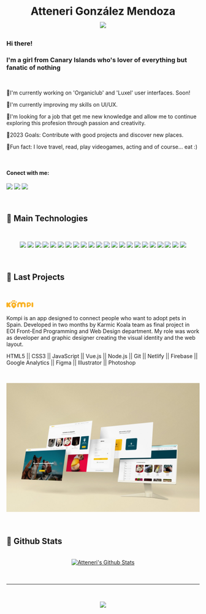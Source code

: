 
<h1 align="center">
Atteneri González Mendoza
<br>
  <a href="#"><img src="https://readme-typing-svg.herokuapp.com?font=Bitter&color=9143E4&background=01010100&center=true&vCenter=true&lines=Product+Designer;Junior+Front+End+Developer" style="max-width: 100%;"></a>
</h1>

<h3>Hi there!</h3>
<h3>I'm a girl from Canary Islands who's lover of everything but fanatic of nothing</h3>
<br> 
<p>🔸I'm currently working on 'Organiclub' and 'Luxel' user interfaces. Soon!</p>
<p>🔸I'm currently improving my skills on UI/UX.</p>
<p>🔸I'm looking for a job that get me new knowledge and allow me to continue exploring this profesion through passion and creativity.</p>
<p>🔸2023 Goals: Contribute with good projects and discover new places.</p>
<p>🔸Fun fact: I love travel, read, play videogames, acting and of course... eat :)</p>
<br> 
<h4 align="left">Conect with me:</h4>
<p align="left">
  <a href="https://www.linkedin.com/in/atteneri-gonzalez-mendoza/" target="_blank"><img src="https://img.shields.io/badge/-LinkedIn-0D1117?style=for-the-badge&logo=linkedin&logoColor=d1b7ec"></a>
  <a href="https://www.instagram.com/attenerigonmen/?hl=es" target="_blank"><img src="https://img.shields.io/badge/-Instagram-0D1117?style=for-the-badge&logo=instagram&logoColor=d1b7ec"></a>
  <a href="" target="_blank"><img src="https://img.shields.io/badge/-Behance-0D1117?style=for-the-badge&logo=Behance&logoColor=d1b7ec"></a>

</p>


<br>

<h2>👾 Main Technologies</h2>

<br>

<p width="700" align="center">
  <a href="#"><img src="https://img.shields.io/badge/-HTML5-d1b7ec?&logo=html5&logoColor=0D1117&style=flatHeight=60"></a>
  <a href="#"><img src="https://img.shields.io/badge/-CSS3-d1b7ec?&logo=css3&logoColor=0D1117&style=flat"></a>
  <a href="#"><img src="https://img.shields.io/badge/-JavaScript-d1b7ec?&logo=javascript&logoColor=0D1117&style=flat"></a>
  <a href="#"><img src="https://img.shields.io/badge/-Vue.js-d1b7ec?&logo=vue.js&logoColor=0D1117&style=flat"></a>
  <a href="#"><img src="https://img.shields.io/badge/-Nodejs-d1b7ec?&logo=Node.js&logoColor=0D1117&style=flat"></a>
  <a href="#"><img src="https://img.shields.io/badge/Bash%20-d1b7ec.svg?&logo=gnu-bash&logoColor=0D1117&style=flat"></a>
  <a href="#"><img src="https://img.shields.io/badge/-Git-d1b7ec?&logo=git&logoColor=0D1117&style=flat"></a>
  <a href="#"><img src="https://img.shields.io/badge/-GitHub-d1b7ec?&logo=github&logoColor=0D1117&style=flat"></a>
  <a href="#"><img src="https://img.shields.io/badge/-Google%20Analytics-d1b7ec?&logo=Google%20Analytics&logoColor=0D1117&style=flat"></a>
  <a href="#"><img src="https://img.shields.io/badge/-Firebase-d1b7ec?&logo=Firebase&logoColor=0D1117&style=flat"></a>
  <a href="#"><img src="https://img.shields.io/badge/Figma-d1b7ec.svg?&logo=Figma&logoColor=0D1117&style=flat"></a>
  <a href="#"><img src="https://img.shields.io/badge/Invision-d1b7ec.svg?&logo=Invision&logoColor=0D1117&style=flat"></a>
  <a href="#"><img src="https://img.shields.io/badge/Sketch-d1b7ec.svg?&logo=Sketch&logoColor=0D1117&style=flat"></a>
  <a href="#"><img src="https://img.shields.io/badge/Adobe%20Illustrator-d1b7ec.svg?&logo=Adobe%20Illustrator&logoColor=0D1117&style=flat"></a>
  <a href="#"><img src="https://img.shields.io/badge/Adobe%20InDesign-d1b7ec.svg?&logo=Adobe%20Indesign&logoColor=0D1117&style=flat"></a>
  <a href="#"><img src="https://img.shields.io/badge/Adobe%20Photoshop-d1b7ec.svg?&logo=Adobe%20Photoshop&logoColor=0D1117&style=flat"></a>
  <a href="#"><img src="https://img.shields.io/badge/Adobe%20Lightroom-d1b7ec.svg?&logo=Adobe%20Lightroom&logoColor=0D1117&style=flat"></a>
  <a href="#"><img src="https://img.shields.io/badge/Adobe%20Premiere-d1b7ec.svg?&logo=Adobe%20Premiere%20Pro&logoColor=0D1117&style=flat"></a>
  <a href="#"><img src="https://img.shields.io/badge/Adobe%20After%20Effects-d1b7ec.svg?&logo=Adobe%20After%20Effects&logoColor=0D1117&style=flat"></a>
  <a href="#"><img src="https://img.shields.io/badge/Adobe%20After%20Effects-d1b7ec.svg?&logo=Adobe%20After%20Effects&logoColor=0D1117&style=flat"></a>
  <a href="#"><img src="https://img.shields.io/badge/Adobe%20Dreamweaver-d1b7ec.svg?&logo=Adobe%20Dreamweaver&logoColor=0D1117&style=flat"></a>
   <a href="#"><img src="https://img.shields.io/badge/Visual%20Studio%20Code-d1b7ec.svg?&logo=Visual%20Studio%20Code&logoColor=0D1117&style=flat"></a>

</p>

<br/>

<h2>👾 Last Projects</h2>

<br />

<a href="https://www.adoptaunkompi.com" target="_blank"><img src="./src/version_primario_logo.svg" width="70px"></a>
<br />
<p width="700">
Kompi is an app designed to connect people who want to adopt pets in Spain. 
Developed in two months by Karmic Koala team as final project in EOI Front-End Programming and Web Design department. My role was work as developer and graphic designer creating the visual identity and the web layout.


HTML5 || CSS3 || JavaScript || Vue.js || Node.js || Git || Netlify || Firebase || Google Analytics || Figma || Illustrator || Photoshop 
</p>
<br />
<p align="center">
  <a href="https://www.adoptaunkompi.com" target="_blank"><img src="./src/kompiver1-min.jpg" width="700"></a>
</p>

<br/>

<h2>👾 Github Stats</h2>

<br/>

<div>

  <div align="center">
    <a href="#"><img alt="Atteneri's Github Stats" src="https://github-readme-stats.vercel.app/api?username=attenerig&show_icons=true&include_all_commits=true&count_private=true&theme=react&hide_border=true&bg_color=0D1117&title_color=9143E4&icon_color=9143E4" width="700"/></a>
   <!-- <a href="#"><img alt="Atteneri's Top Languages" src="https://github-readme-stats.vercel.app/api/top-langs/?username=attenerig&langs_count=10&layout=compact&theme=react&hide_border=true&bg_color=0D1117&title_color=FF822D&icon_color=FF822D" height="200"/></a>
    <br/>
    <i><b>Note:</b> Top languages is only a metric of the languages my public code consists of and doesn't reflect experience or skill level.</i> -->
  </div>

  <br/>

  <div align="center">
    <!-- <a href="#"><img alt="Atteneri's Activity Graph" src="https://activity-graph.herokuapp.com/graph?username=attenerig&custom_title=Atteneri%20Gonzalez%20Mendoza's%20Contribution%20Graph&bg_color=0D1117&color=FF822D&line=FFFFFF&point=FF822D&hide_border=true" width="700"/></a> -->

  </div>
</div>

<br/>

<hr/>

<br/>

<p align="center">
  <a href="#"><img src="https://readme-typing-svg.herokuapp.com?font=Bitter&duration=3000&color=9143E4&background=01010100&center=true&vCenter=true&lines=Thank+you!" width="700"></a>
</p>
